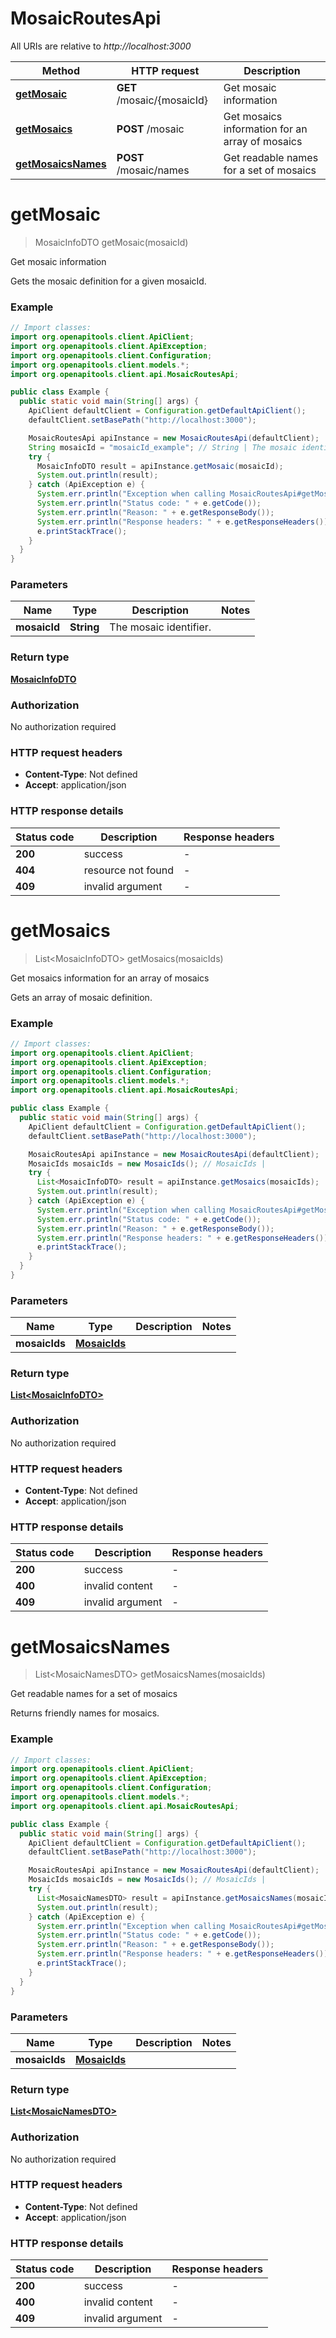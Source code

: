 # MosaicRoutesApi

All URIs are relative to *http://localhost:3000*

Method | HTTP request | Description
------------- | ------------- | -------------
[**getMosaic**](MosaicRoutesApi.md#getMosaic) | **GET** /mosaic/{mosaicId} | Get mosaic information
[**getMosaics**](MosaicRoutesApi.md#getMosaics) | **POST** /mosaic | Get mosaics information for an array of mosaics
[**getMosaicsNames**](MosaicRoutesApi.md#getMosaicsNames) | **POST** /mosaic/names | Get readable names for a set of mosaics


<a name="getMosaic"></a>
# **getMosaic**
> MosaicInfoDTO getMosaic(mosaicId)

Get mosaic information

Gets the mosaic definition for a given mosaicId.

### Example
```java
// Import classes:
import org.openapitools.client.ApiClient;
import org.openapitools.client.ApiException;
import org.openapitools.client.Configuration;
import org.openapitools.client.models.*;
import org.openapitools.client.api.MosaicRoutesApi;

public class Example {
  public static void main(String[] args) {
    ApiClient defaultClient = Configuration.getDefaultApiClient();
    defaultClient.setBasePath("http://localhost:3000");

    MosaicRoutesApi apiInstance = new MosaicRoutesApi(defaultClient);
    String mosaicId = "mosaicId_example"; // String | The mosaic identifier.
    try {
      MosaicInfoDTO result = apiInstance.getMosaic(mosaicId);
      System.out.println(result);
    } catch (ApiException e) {
      System.err.println("Exception when calling MosaicRoutesApi#getMosaic");
      System.err.println("Status code: " + e.getCode());
      System.err.println("Reason: " + e.getResponseBody());
      System.err.println("Response headers: " + e.getResponseHeaders());
      e.printStackTrace();
    }
  }
}
```

### Parameters

Name | Type | Description  | Notes
------------- | ------------- | ------------- | -------------
 **mosaicId** | **String**| The mosaic identifier. |

### Return type

[**MosaicInfoDTO**](MosaicInfoDTO.md)

### Authorization

No authorization required

### HTTP request headers

 - **Content-Type**: Not defined
 - **Accept**: application/json

### HTTP response details
| Status code | Description | Response headers |
|-------------|-------------|------------------|
**200** | success |  -  |
**404** | resource not found |  -  |
**409** | invalid argument |  -  |

<a name="getMosaics"></a>
# **getMosaics**
> List&lt;MosaicInfoDTO&gt; getMosaics(mosaicIds)

Get mosaics information for an array of mosaics

Gets an array of mosaic definition.

### Example
```java
// Import classes:
import org.openapitools.client.ApiClient;
import org.openapitools.client.ApiException;
import org.openapitools.client.Configuration;
import org.openapitools.client.models.*;
import org.openapitools.client.api.MosaicRoutesApi;

public class Example {
  public static void main(String[] args) {
    ApiClient defaultClient = Configuration.getDefaultApiClient();
    defaultClient.setBasePath("http://localhost:3000");

    MosaicRoutesApi apiInstance = new MosaicRoutesApi(defaultClient);
    MosaicIds mosaicIds = new MosaicIds(); // MosaicIds | 
    try {
      List<MosaicInfoDTO> result = apiInstance.getMosaics(mosaicIds);
      System.out.println(result);
    } catch (ApiException e) {
      System.err.println("Exception when calling MosaicRoutesApi#getMosaics");
      System.err.println("Status code: " + e.getCode());
      System.err.println("Reason: " + e.getResponseBody());
      System.err.println("Response headers: " + e.getResponseHeaders());
      e.printStackTrace();
    }
  }
}
```

### Parameters

Name | Type | Description  | Notes
------------- | ------------- | ------------- | -------------
 **mosaicIds** | [**MosaicIds**](MosaicIds.md)|  |

### Return type

[**List&lt;MosaicInfoDTO&gt;**](MosaicInfoDTO.md)

### Authorization

No authorization required

### HTTP request headers

 - **Content-Type**: Not defined
 - **Accept**: application/json

### HTTP response details
| Status code | Description | Response headers |
|-------------|-------------|------------------|
**200** | success |  -  |
**400** | invalid content |  -  |
**409** | invalid argument |  -  |

<a name="getMosaicsNames"></a>
# **getMosaicsNames**
> List&lt;MosaicNamesDTO&gt; getMosaicsNames(mosaicIds)

Get readable names for a set of mosaics

Returns friendly names for mosaics.

### Example
```java
// Import classes:
import org.openapitools.client.ApiClient;
import org.openapitools.client.ApiException;
import org.openapitools.client.Configuration;
import org.openapitools.client.models.*;
import org.openapitools.client.api.MosaicRoutesApi;

public class Example {
  public static void main(String[] args) {
    ApiClient defaultClient = Configuration.getDefaultApiClient();
    defaultClient.setBasePath("http://localhost:3000");

    MosaicRoutesApi apiInstance = new MosaicRoutesApi(defaultClient);
    MosaicIds mosaicIds = new MosaicIds(); // MosaicIds | 
    try {
      List<MosaicNamesDTO> result = apiInstance.getMosaicsNames(mosaicIds);
      System.out.println(result);
    } catch (ApiException e) {
      System.err.println("Exception when calling MosaicRoutesApi#getMosaicsNames");
      System.err.println("Status code: " + e.getCode());
      System.err.println("Reason: " + e.getResponseBody());
      System.err.println("Response headers: " + e.getResponseHeaders());
      e.printStackTrace();
    }
  }
}
```

### Parameters

Name | Type | Description  | Notes
------------- | ------------- | ------------- | -------------
 **mosaicIds** | [**MosaicIds**](MosaicIds.md)|  |

### Return type

[**List&lt;MosaicNamesDTO&gt;**](MosaicNamesDTO.md)

### Authorization

No authorization required

### HTTP request headers

 - **Content-Type**: Not defined
 - **Accept**: application/json

### HTTP response details
| Status code | Description | Response headers |
|-------------|-------------|------------------|
**200** | success |  -  |
**400** | invalid content |  -  |
**409** | invalid argument |  -  |

